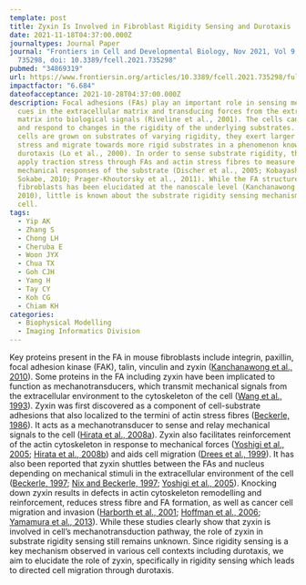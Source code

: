 ```yaml
---
template: post
title: Zyxin Is Involved in Fibroblast Rigidity Sensing and Durotaxis
date: 2021-11-18T04:37:00.000Z
journaltypes: Journal Paper
journal: "Frontiers in Cell and Developmental Biology, Nov 2021, Vol 9, Article
  735298, doi: 10.3389/fcell.2021.735298"
pubmed: "34869319"
url: https://www.frontiersin.org/articles/10.3389/fcell.2021.735298/full
impactfactor: "6.684"
dateofacceptance: 2021-10-28T04:37:00.000Z
description: Focal adhesions (FAs) play an important role in sensing mechanical
  cues in the extracellular matrix and transducing forces from the extracellular
  matrix into biological signals (Riveline et al., 2001). The cells can sense
  and respond to changes in the rigidity of the underlying substrates. When
  cells are grown on substrates of varying rigidity, they exert larger traction
  stress and migrate towards more rigid substrates in a phenomenon known as
  durotaxis (Lo et al., 2000). In order to sense substrate rigidity, the cells
  apply traction stress through FAs and actin stress fibres to measure
  mechanical responses of the substrate (Discher et al., 2005; Kobayashi and
  Sokabe, 2010; Prager-Khoutorsky et al., 2011). While the FA structure of mouse
  fibroblasts has been elucidated at the nanoscale level (Kanchanawong et al.,
  2010), little is known about the substrate rigidity sensing mechanisms of the
  cell.
tags:
  - Yip AK
  - Zhang S
  - Chong LH
  - Cheruba E
  - Woon JYX
  - Chua TX
  - Goh CJH
  - Yang H
  - Tay CY
  - Koh CG
  - Chiam KH
categories:
  - Biophysical Modelling
  - Imaging Informatics Division
---
```

<!--StartFragment-->

Key proteins present in the FA in mouse fibroblasts include integrin, paxillin, focal adhesion kinase (FAK), talin, vinculin and zyxin ([Kanchanawong et al., 2010](https://www.frontiersin.org/articles/10.3389/fcell.2021.735298/full#B13)). Some proteins in the FA including zyxin have been implicated to function as mechanotransducers, which transmit mechanical signals from the extracellular environment to the cytoskeleton of the cell ([Wang et al., 1993](https://www.frontiersin.org/articles/10.3389/fcell.2021.735298/full#B30)). Zyxin was first discovered as a component of cell-substrate adhesions that also localized to the termini of actin stress fibres ([Beckerle, 1986](https://www.frontiersin.org/articles/10.3389/fcell.2021.735298/full#B1)). It acts as a mechanotransducer to sense and relay mechanical signals to the cell ([Hirata et al., 2008a](https://www.frontiersin.org/articles/10.3389/fcell.2021.735298/full#B10)). Zyxin also facilitates reinforcement of the actin cytoskeleton in response to mechanical forces ([Yoshigi et al., 2005](https://www.frontiersin.org/articles/10.3389/fcell.2021.735298/full#B38); [Hirata et al., 2008b](https://www.frontiersin.org/articles/10.3389/fcell.2021.735298/full#B9)) and aids cell migration ([Drees et al., 1999](https://www.frontiersin.org/articles/10.3389/fcell.2021.735298/full#B6)). It has also been reported that zyxin shuttles between the FAs and nucleus depending on mechanical stimuli in the extracellular environment of the cell ([Beckerle, 1997](https://www.frontiersin.org/articles/10.3389/fcell.2021.735298/full#B2); [Nix and Beckerle, 1997](https://www.frontiersin.org/articles/10.3389/fcell.2021.735298/full#B20); [Yoshigi et al., 2005](https://www.frontiersin.org/articles/10.3389/fcell.2021.735298/full#B38)). Knocking down zyxin results in defects in actin cytoskeleton remodelling and reinforcement, reduces stress fibre and FA formation, as well as cancer cell migration and invasion ([Harborth et al., 2001](https://www.frontiersin.org/articles/10.3389/fcell.2021.735298/full#B8); [Hoffman et al., 2006](https://www.frontiersin.org/articles/10.3389/fcell.2021.735298/full#B11); [Yamamura et al., 2013](https://www.frontiersin.org/articles/10.3389/fcell.2021.735298/full#B33)). While these studies clearly show that zyxin is involved in cell’s mechanotransduction pathway, the role of zyxin in substrate rigidity sensing still remains unknown. Since rigidity sensing is a key mechanism observed in various cell contexts including durotaxis, we aim to elucidate the role of zyxin, specifically in rigidity sensing which leads to directed cell migration through durotaxis.

<!--EndFragment-->